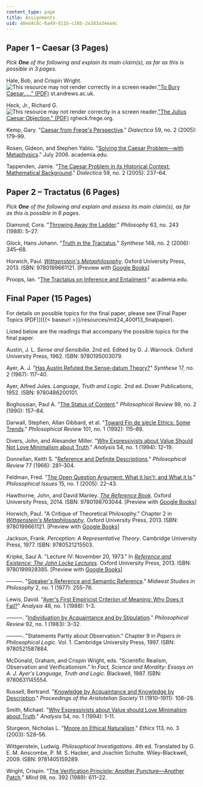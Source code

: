 ```yaml
---
content_type: page
title: Assignments
uid: 40ed4c8c-6a49-d11b-c16b-2a3d3a34ea4c
---
```


Paper 1 – Caesar (3 Pages)
--------------------------

_Pick **One** of the following and explain its main claim(s), as far as this is possible in 3 pages._

Hale, Bob, and Crispin Wright. ![This resource may not render correctly in a screen reader.](/images/inacessible.gif)["To Bury Caesar….." (PDF)](https://www.oxfordscholarship.com/view/10.1093/0198236395.001.0001/acprof-9780198236399-chapter-15?print=pdf) st.andrews.ac.uk.

Heck, Jr., Richard G. ![This resource may not render correctly in a screen reader.](/images/inacessible.gif)["The Julius Caesar Objection." (PDF)](http://rgheck.frege.org/pdf/published/JuliusCaesarObjection.pdf) rgheck.frege.org.

Kemp, Gary. "[Caesar from Frege's Perspective](http://dx.doi.org/10.1111/j.1746-8361.2005.01026.x)." _Dialectica_ 59, no. 2 (2005): 179–99.

Rosen, Gideon, and Stephen Yablo. "[Solving the Caesar Problem—with Metaphysics](http://www.academia.edu/542855/Solving_Caesar_with_Metaphysics)." July 2006. academia.edu.

Tappenden, Jamie. "[The Caesar Problem in its Historical Context: Mathematical Background](http://dx.doi.org/10.1111/j.1746-8361.2005.01029.x)." _Dialectica_ 59, no. 2 (2005): 237–64.

Paper 2 – Tractatus (6 Pages)
-----------------------------

_Pick **One** of the following and explain and assess its main claim(s), as far as this is possible in 6 pages._

Diamond, Cora. "[Throwing Away the Ladder](http://www.jstor.org/stable/3750493?origin=JSTOR-pdf&)." _Philosophy_ 63, no. 243 (1988): 5–27.

Glock, Hans Johann. "[Truth in the Tractatus](http://www.jstor.org/stable/20118694)." _Synthese_ 148, no. 2 (2006): 345–68.

Horwich, Paul. [_Wittgenstein's Metaphilosophy_](http://www.oxfordscholarship.com/view/10.1093/acprof:oso/9780199588879.001.0001/acprof-9780199588879). Oxford University Press, 2013. ISBN: 9780199661121. \[Preview with [Google Books](http://books.google.com/books?id=Kj1oAgAAQBAJ&pg=PAfrontcover)\]

Proops, Ian. "[The Tractatus on Inference and Entailment](http://www.academia.edu/1342405/The_Tractatus_on_Inference_and_Entailment)." academia.edu.

Final Paper (15 Pages)
----------------------

For details on possible topics for the final paper, please see [Final Paper Topics (PDF)]({{< baseurl >}}/resources/mit24_400f13_finalpaper).

Listed below are the readings that accompany the possible topics for the final paper.

Austin, J. L. _Sense and Sensibilia_. 2nd ed. Edited by G. J. Warnock. Oxford University Press, 1962. ISBN: 9780195003079.

Ayer, A. J. "[Has Austin Refuted the Sense-datum Theory?](http://www.jstor.org/stable/20114547)" _Synthese_ 17, no. 2 (1967): 117–40.

Ayer, Alfred Jules. _Language, Truth and Logic_. 2nd ed. Dover Publications, 1952. ISBN: 9780486200101.

Boghossian, Paul A. "[The Status of Content](http://www.jstor.org/stable/2185488)." _Philosophical Review_ 99, no. 2 (1990): 157–84.

Darwall, Stephen, Allan Gibbard, et al. "[Toward Fin de siècle Ethics: Some Trends](http://www.jstor.org/stable/2185045)." _Philosophical Review_ 101, no. 1 (1992): 115–89.

Divers, John, and Alexander Miller. "[Why Expressivists about Value Should Not Love Minimalism about Truth](http://www.jstor.org/stable/3328097)." _Analysis_ 54, no. 1 (1994): 12–19.

Donnellan, Keith S. "[Reference and Definite Descriptions](http://www.jstor.org/stable/2183143)." _Philosophical Review_ 77 (1966): 281–304.

Feldman, Fred. "[The Open Question Argument: What it Isn't; and What it Is](http://dx.doi.org/10.1111/j.1533-6077.2005.00051.x)." _Philosophical Issues_ 15, no. 1 (2005): 22–43.

Hawthorne, John, and David Manley. [_The Reference Book_](http://www.oxfordscholarship.com/view/10.1093/acprof:oso/9780199693672.001.0001/acprof-9780199693672?rskey=iwMGXp&result=1). Oxford University Press, 2014. ISBN: 9780198703044. \[Preview with [Google Books](http://books.google.com/books?id=3NMTUqrLk9YC&pg=PAfrontcover)\]

Horwich, Paul. "A Critique of Theoretical Philosophy." Chapter 2 in [_Wittgenstein's Metaphilosophy_](http://www.oxfordscholarship.com/view/10.1093/acprof:oso/9780199588879.001.0001/acprof-9780199588879). Oxford University Press, 2013. ISBN: 9780199661121. \[Preview with [Google Books](http://books.google.com/books?id=dA37Dr1Op4AC&pg=PA19#v=onepage)\]

Jackson, Frank. _Perception: A Representative Theory_. Cambridge University Press, 1977. ISBN: 9780521215503.

Kripke, Saul A. "Lecture IV: November 20, 1973." In [_Reference and Existence: The John Locke Lectures_](http://www.oxfordscholarship.com/view/10.1093/acprof:oso/9780199928385.001.0001/acprof-9780199928385-chapter-4). Oxford University Press, 2013. ISBN: 9780199928385. \[Preview with [Google Books](http://books.google.com/books?id=1Wr9nOZN6fgC&pg=PA79#v=onepage)\]

———. "[Speaker's Reference and Semantic Reference](http://onlinelibrary.wiley.com/doi/10.1111/j.1475-4975.1977.tb00045.x/abstract)." _Midwest Studies in Philosophy_ 2, no. 1 (1977): 255–76.

Lewis, David. "[Ayer's First Empiricist Criterion of Meaning: Why Does it Fail?](http://www.jstor.org/stable/3328286)" _Analysis_ 48, no. 1 (1988): 1–3.

———. "[Individuation by Acquaintance and by Stipulation](http://www.jstor.org/stable/2184519)." _Philosophical Review_ 92, no. 1 (1983): 3–32.

———. "Statements Partly about Observation." Chapter 9 in _Papers in Philosophical Logic_. Vol. 1. Cambridge University Press, 1997. ISBN: 9780521587884.

McDonald, Graham, and Crispin Wright, eds. "Scientific Realism, Observation and Verificationism." In _Fact, Science and Morality: Essays on A. J. Ayer's Language, Truth and Logic_. Blackwell, 1987. ISBN: 9780631145554.

Russell, Bertrand. "[Knowledge by Acquaintance and Knowledge by Description](http://plato.stanford.edu/entries/knowledge-acquaindescrip/)." _Proceedings of the Aristotelian Society_ 11 (1910–1911): 108–28.

Smith, Michael. "[Why Expressivists about Value should Love Minimalism about Truth](http://www.jstor.org/stable/3328096)." _Analysis_ 54, no. 1 (1994): 1–11.

Sturgeon, Nicholas L. "[Moore on Ethical Naturalism](http://www.jstor.org/stable/10.1086/345627)." _Ethics_ 113, no. 3 (2003): 528–56.

Wittgenstein, Ludwig. _Philosophical Investigations_. 4th ed. Translated by G. E. M. Anscombe, P. M. S. Hacker, and Joachim Schulte. Wiley-Blackwell, 2009. ISBN: 9781405159289.

Wright, Crispin. "[The Verification Principle: Another Puncture—Another Patch](http://www.jstor.org/stable/2255045)." _Mind_ 98, no. 392 (1989): 611–22.